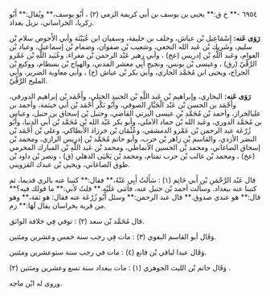 ٦٩٥٤ -** خ ق:** يحيى بن يوسف بن أَبي كريمة الزمي (٢) ، أَبُو يوسف،** ويُقال:** أَبُو زكريا، الخراساني، نزيل بغداد.

**رَوَى عَنه:** إِسْمَاعِيل بْن عياش، وخلف بن خليفة، وسفيان ابن عُيَيْنَة وأبي الأَحوص سلام بْن سليم، وشَرِيك بْن عَبد الله النخعي، وشعيب بْن صفوان، وضمام بْن إسماعيل، وعباد بْن العوام، وعَبد اللَّهِ بْن إدريس (عخ) ، وأبي زهير عَبْد الرحمن بْن مغراء، وعُبَيد اللَّهِ بْن عَمْرو الرَّقِّيّ (رق) ، وعيسى بْن يونس، ونجيح أَبِي معشر المدني، والهياج بْن بسطام، ووكيع بْن الجراح، ويحيى ابن مُحَمَّد الجاري، وأبي بكر بْن عياش (خ) ، وأبي معاوية الضرير، وأبي المليح الرَّقِّيّ.

**رَوَى عَنه:** البخاري، وإبراهيم بْن عَبد اللَّهِ بْن الجنيد الختلي، وأَحْمَد بْن إبراهيم الدورقي، وأَحْمَد بن الحسن بْن عَبْد الْجَبَّارِ الصوفي، وأَبُو بَكْر أَحْمَد بْن أَبي خيثمة، وأحمد بن عليالخراز، وأحمد بْن مُحَمَّدِ بْنِ عيسى البرتي القاضي، وحنبل بْن إسحاق بن حنبل، وعباس بن مُحَمَّد الدوري، وعَبد الله بْن حماد الآملي، وأبو بكر عَبْد الله بْن مُحَمَّد بْن أَبي الدنيا، وأَبُو زُرْعَة عبد الرحمن بْن عَمْرو الدمشقي، وعُثْمَان بْن خرزاذ الأنطاكي، وعلي بْن أَحْمَد بْن النضر الأزدي، والقاسم بْن زاهر بْن حرب، وأبو حاتم مُحَمَّد بْن إدريس الرازي، ومحمد بْن إسحاق الصاغاني، ومحمد بْن الحسين الأنماطي، ومحمد بْن عَبد اللَّهِ بْن المبارك المخرمي (عخ) ، ومحمد بْن غالب بْن حرب تمتام، ومحمد بْن يَحْيَى الذهلي (ق) ، ونصر بْن داود بْن طوق الصاغاني، ويحيى بْن عبدك القزويني.

قال عَبْد الرَّحْمَنِ بْن أَبي حَاتِم (١) : سَأَلتُ أَبِي عَنْهُ،** فقال:** كتبنا عنه بالري قديما، ثم كتبنا عنه ببغداد. وسألت أحمد بْن حنبل عنه، فأثنى عَلَيْهِ.** قلتُ لأبي:** ما قولك فيه؟** قال:** هو عندي صدوق.** قال عبد الرحمن:** وسئل أَبُو زُرْعَة عنه فقال: هو ثقة،** وهو من قرية بخراسان يقال لَهَا:** زم.

قال مُحَمَّد بْن سعد (٢) : توفي فِي خلافة الواثق.

وَقَال أبو القاسم البغوي (٣) : مات فِي رجب سنة خمس وعشرين ومئتين.

وَقَال عبدا لباقي بْن قانع (٤) : مات في رجب سنة ستوعشرين ومئتين.

وَقَال حاتم بْن الليث الجوهري (١) : مات ببغداد سنة تسع وعشرين ومئتين (٢) .

وروى له ابْن ماجه.